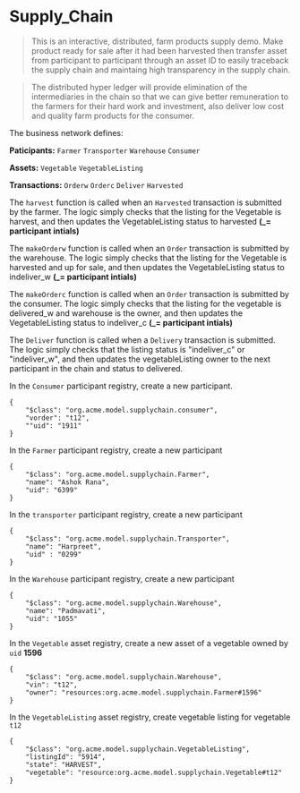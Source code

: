 # Supply_Chain

> This is an interactive, distributed, farm products supply demo. Make product ready for sale after it had been harvested then transfer asset from participant to participant through an asset ID to easily traceback the supply chain and maintaing high transparency in the supply chain.

>The distributed hyper ledger will provide elimination of the intermediaries in the chain so that we can give better remuneration to the farmers for their hard work and investment, also deliver low cost and quality farm products for the consumer.

The business network defines:

**Paticipants:** `Farmer` `Transporter` `Warehouse` `Consumer`

**Assets:** `Vegetable` `VegetableListing`

**Transactions:** `Orderw` `Orderc` `Deliver` `Harvested`

The `harvest` function is called when an `Harvested` transaction is submitted by the farmer. The logic simply checks that the listing for the Vegetable is harvest, and then updates the VegetableListing status to harvested  **(_= participant intials)**

The `makeOrderw` function is called when an `Order` transaction is submitted by the warehouse. The logic simply checks that the listing for the Vegetable is harvested and up for sale, and then updates the VegetableListing status to indeliver_w  **(_= participant intials)**

The `makeOrderc` function is called when an `Order` transaction is submitted by the consumer. The logic simply checks that the listing for the vegetable is delivered_w and warehouse is the owner, and then updates the VegetableListing status to indeliver_c  **(_= participant intials)**

The `Deliver` function is called when a `Delivery` transaction is submitted. The logic simply checks that the listing status is "indeliver_c" or "indeliver_w", and then updates the vegetableListing owner to the next participant in the chain and status to delivered.

In the `Consumer` participant registry, create a new participant.

```
{
	"$class": "org.acme.model.supplychain.consumer",
    "vorder": "t12",
    ""uid": "1911"
}
```

In the `Farmer` participant registry, create a new participant

```
{
	"$class": "org.acme.model.supplychain.Farmer",
    "name": "Ashok Rana",
    "uid": "6399"
}
```

In the `transporter` participant registry, create a new participant

```
{
	"$class": "org.acme.model.supplychain.Transporter",
    "name": "Harpreet",
    "uid" : "0299"
}
```

In the `Warehouse` participant registry, create a new participant

```
{
	"$class": "org.acme.model.supplychain.Warehouse",
    "name": "Padmavati",
    "uid": "1055"
}
```

In the `Vegetable` asset registry, create a new asset of a vegetable owned by `uid` **1596**

```
{
	"$class": "org.acme.model.supplychain.Warehouse",
    "vin": "t12",
    "owner": "resources:org.acme.model.supplychain.Farmer#1596"
}
```

In the `VegetableListing` asset registry, create vegetable listing for vegetable `t12`

```
{
	"$class": "org.acme.model.supplychain.VegetableListing",
    "listingId": "5914",
    "state": "HARVEST",
    "vegetable": "resource:org.acme.model.supplychain.Vegetable#t12"
}
```
